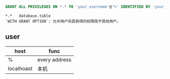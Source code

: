 ``` sql
GRANT ALL PRIVILEGES ON *.* TO 'your_username'@'%' IDENTIFIED BY 'your_password' WITH GRANT OPTION;
```

```
*.*   database.table
`WITH GRANT OPTION`: 允许用户将其获得的权限授予其他用户。
```

## user

| host       | func          |
|------------|---------------|
| %          | every address |
| localhoast | 本机            |
